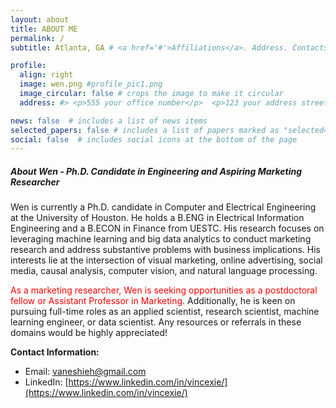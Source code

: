 ```yaml
---
layout: about
title: ABOUT ME
permalink: /
subtitle: Atlanta, GA # <a href='#'>Affiliations</a>. Address. Contacts. Moto. Etc.

profile:
  align: right
  image: wen.png #profile_pic1.png
  image_circular: false # crops the image to make it circular
  address: #> <p>555 your office number</p>  <p>123 your address street</p> <p>Your City, State 12345</p>

news: false  # includes a list of news items
selected_papers: false # includes a list of papers marked as "selected={true}"
social: false  # includes social icons at the bottom of the page
---
```

##### About Wen - Ph.D. Candidate in Engineering and Aspiring Marketing Researcher

Wen is currently a Ph.D. candidate in Computer and Electrical Engineering at the University of Houston. He holds a B.ENG in Electrical Information Engineering and a B.ECON in Finance from UESTC. His research focuses on leveraging machine learning and big data analytics to conduct marketing research and address substantive problems with business implications. His interests lie at the intersection of visual marketing, online advertising, social media, causal analysis, computer vision, and natural language processing.

<span style="color: red">As a marketing researcher, Wen is seeking opportunities as a postdoctoral fellow or Assistant Professor in Marketing.</span> Additionally, he is keen on pursuing full-time roles as an applied scientist, research scientist, machine learning engineer, or data scientist. Any resources or referrals in these domains would be highly appreciated!

**Contact Information:**
- Email: [vaneshieh@gmail.com](mailto:vaneshieh@gmail.com)
- LinkedIn: [https://www.linkedin.com/in/vincexie/](https://www.linkedin.com/in/vincexie/)


